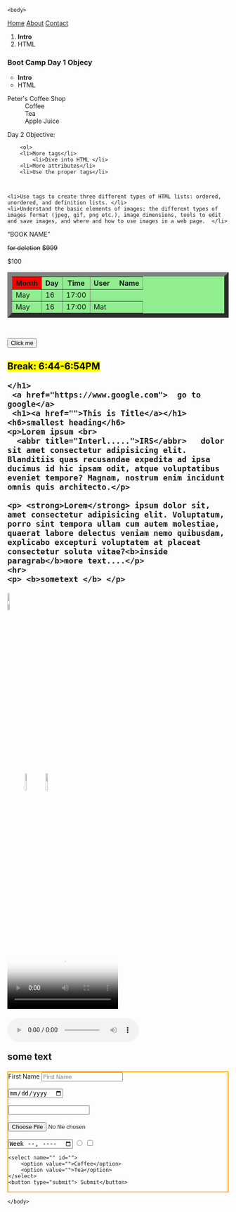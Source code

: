 <!DOCTYPE html>
<html lang="en">
    <head>
        <!-- <meta charset="UTF-8">
        <meta http-equiv="X-UA-Compatible" content="IE=edge">
        <meta name="viewport" content="width=device-width, initial-scale=1.0">
        <title>Document</title> -->
    </head>

<!--  comments-->

    <body>
   
<nav>
    <a href="">Home</a>
    <a href="">About</a>
    <a href="">Contact</a>
</nav>

<main>
    
<!-- ordered list, unorderd list, describtion list -->

<ol start="A">
<li><b>Intro</b></li>
<li>HTML</li>
</ol>

<h3>Boot Camp Day 1 Objecy</h3>
<ul style="list-style-type: circle;">
<li><b>Intro</b></li>
<li>HTML</li>
</ul>


<dl>
<dt>Peter's Coffee Shop</dt>
<dd>Coffee</dd>
<dd>Tea    </dd>
<dd>Apple Juice</dd>
</dl>





<dl>
<dt>Day 2 Objective:</dt>

  
        <ol>
        <li>More tags</li>
            <li>Dive into HTML </li>
        <li>More attributes</li>
        <li>Use the proper tags</li>
     
 
    
    <li>Use tags to create three different types of HTML lists: ordered, unordered, and definition lists. </li>
    <li>Understand the basic elements of images: the different types of images format (jpeg, gif, png etc.), image dimensions, tools to edit and save images, and where and how to use images in a web page.  </li>
 </ol>


<q>BOOK NAME</q>
<blockquote cite="">

</blockquote>
    
<del>for deletion</del>
<s>$999</s>
<p>$100</p>
    
<table border="10px" bgcolor="lightgreen">
<thead>
<tr>
<th bgcolor="red">Month</th>
<th>Day</th>
<th>Time</th>
<th>User &nbsp &nbsp Name</th>
</tr>
</thead>
<tbody>
<tr>
<td>May</td>
<td>16</td>
<td>17:00</td>
</tr>

<tr>
<td>May</td>
<td>16</td>
<td>17:00</td>
<td>Mat</td>
</tr>
</tbody>
</table>

<br>

<button>Click me</button>

<section>
    <h1><mark> Break: 6:44-6:54PM</mark>

    </h1>
     <a href="https://www.google.com">  go to google</a>
     <h1><a href="">This is Title</a></h1>
    <h6>smallest heading</h6>
    <p>Lorem ipsum <br>
      <abbr title="Interl.....">IRS</abbr>   dolor sit amet consectetur adipisicing elit. Blanditiis quas recusandae expedita ad ipsa ducimus id hic ipsam odit, atque voluptatibus eveniet tempore? Magnam, nostrum enim incidunt omnis quis architecto.</p>
     
    <p> <strong>Lorem</strong> ipsum dolor sit, amet consectetur adipisicing elit. Voluptatum, porro sint tempora ullam cum autem molestiae, quaerat labore delectus veniam nemo quibusdam, explicabo excepturi voluptatem at placeat consectetur soluta vitae?<b>inside paragrab</b>more text....</p>
    <hr>
    <p> <b>sometext </b> </p>
   <img width="10%" src="images/nyc.jpg" alt="new york city image">
    
   <figure>
    <img width="10%" src="images/nyc.jpg" alt="">
    <img width="10%" src="images/nyc.jpg" alt="">
   </figure>
   <video width="50%" src="dog story.mp4" controls poster="images/nyc.jpg"></video>
  
   <audio src="song.mp3" controls></audio>
   <!-- inline elemement vs. block element -->
   <!-- showing contact info, use one tag -->
   <!-- <i>email John Doe</i> <br>
   <i>call John Doe</i> <br>
   <i>visit John Doe at 111 new york, 10002</i> -->
   <p>some text</p>


</section>

</main>
<aside>

</aside>

<form style="border:2px solid orange" action="">
    <label for="first_name">First Name</label>
    <input type="text" id="first_name" placeholder="First Name">
<br>
<br>
    <input type="date">
    <br>
    <br>
    <input type="nubmer">
    <br>
    <br>
    <input type="file">
    <br>
    <br>
    <input type="week">
    <input type="radio">
    <input type="checkbox">

    <select name="" id="">
        <option value="">Coffee</option>
        <option value="">Tea</option>
    </select>
    <button type="submit"> Submit</button>
</form>

<footer>


</footer>




    </body>
</html>
